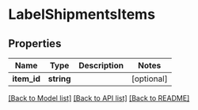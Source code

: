 # LabelShipmentsItems

## Properties
Name | Type | Description | Notes
------------ | ------------- | ------------- | -------------
**item_id** | **string** |  | [optional] 

[[Back to Model list]](../../README.md#documentation-for-models) [[Back to API list]](../../README.md#documentation-for-api-endpoints) [[Back to README]](../../README.md)

